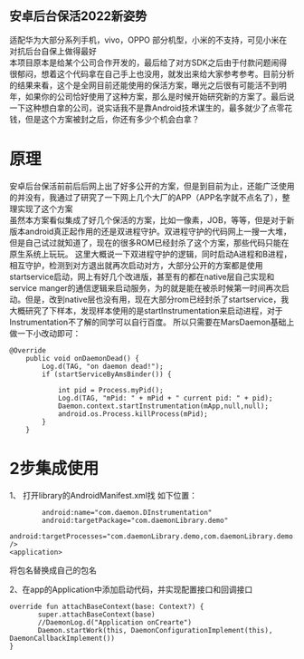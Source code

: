 ## 安卓后台保活2022新姿势
适配华为大部分系列手机，vivo，OPPO 部分机型，小米的不支持，可见小米在对抗后台自保上做得最好    
本项目原本是给某个公司合作开发的，最后给了对方SDK之后由于付款问题闹得很郁闷，想着这个代码拿在自己手上也没用，就发出来给大家参考参考。目前分析的结果来看，这个是全网目前还能使用的保活方案，曝光之后很有可能活不到明年，如果你的公司恰好使用了这种方案，那么是时候开始研究新的方案了。最后说一下这种想白拿的公司，说实话我不是靠Android技术谋生的，最多就少了点零花钱，但是这个方案被封之后，你还有多少个机会白拿？       

# 原理 

安卓后台保活前前后后网上出了好多公开的方案，但是到目前为止，还能广泛使用的并没有，我通过了研究了一下网上几个大厂的APP（APP名字就不点名了），整理实现了这个方案   
虽然本方案看似集成了好几个保活的方案，比如一像素，JOB，等等，但是对于新版本android真正起作用的还是双进程守护。双进程守护的代码网上一搜一大堆，但是自己试过就知道了，现在的很多ROM已经封杀了这个方案，那些代码只能在原生系统上玩玩。 
这里大概说一下双进程守护的逻辑，同时启动A进程和B进程，相互守护，检测到对方退出就再次启动对方，大部分公开的方案都是使用startservice启动，网上有好几个改进版，甚至有的都在native层自己实现和service manger的通信逻辑来启动服务，为的就是能在被杀时候第一时间再次启动。但是，改到native层也没有用，现在大部分rom已经封杀了startservice，我大概研究了下样本，发现样本使用的是startInstrumentation来启动进程，对于Instrumentation不了解的同学可以自行百度。 所以只需要在MarsDaemon基础上做一下小改动即可： 
```
@Override
    public void onDaemonDead() {
        Log.d(TAG, "on daemon dead!");
        if (startServiceByAmsBinder()) {

            int pid = Process.myPid();
            Log.d(TAG, "mPid: " + mPid + " current pid: " + pid);
            Daemon.context.startInstrumentation(mApp,null,null);
            android.os.Process.killProcess(mPid);
        }
    }
```

# 2步集成使用
1、 打开library的AndroidManifest.xml找 如下位置：
```<instrumentation
        android:name="com.daemon.DInstrumentation"
        android:targetPackage="com.daemonLibrary.demo"
        android:targetProcesses="com.daemonLibrary.demo,com.daemonLibrary.demo:service" />
<application>
```
将包名替换成自己的包名

2、在app的Application中添加启动代码，并实现配置接口和回调接口
 ```
 override fun attachBaseContext(base: Context?) {
        super.attachBaseContext(base)
        //DaemonLog.d("Application onCrearte")
        Daemon.startWork(this, DaemonConfigurationImplement(this), DaemonCallbackImplement())
}
```



